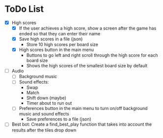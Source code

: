 # ToDo List

* [x] High scores
  * [x] If the user achieves a high score, show a screen after the game has ended so that they can enter their name
  * [x] Save high scores in a file (json)
    * Store 10 high scores per board size
  * [x] High scores button in the main menu
    * Buttons to go left and right scroll through the high score for each board size
    * Shows the high scores of the smallest board size by default
* [ ] Audio
  * [ ] Background music
  * [ ] Sound effects:
    * Swap
    * Match
    * Shift down (maybe)
    * Timer about to run out
  * [ ] Preferences button in the main menu to turn on/off background music and sound effects
    * Save preferences to a file (json)
* [ ] Best bot: Create a find_best_play function that takes into account the results after the tiles drop down

